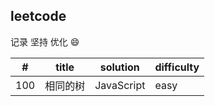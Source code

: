 ## leetcode
记录
坚持
优化
:smile:


| #  |  title | solution | difficulty
| ------------- | --------------- |--------------- |  --------------- |
| 100   | 相同的树  | JavaScript | easy |